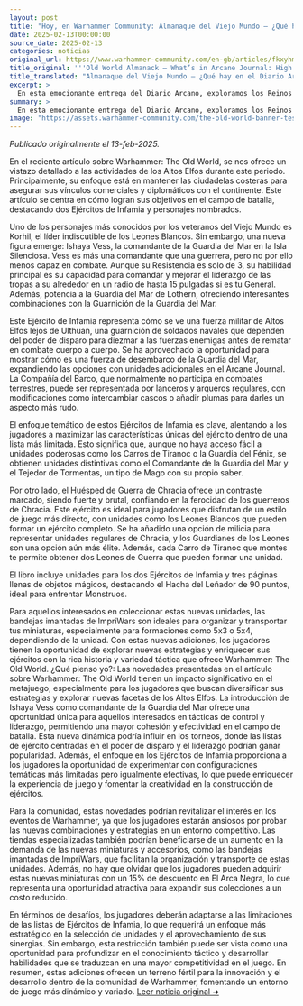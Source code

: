 ```yaml
---
layout: post
title: "Hoy, en Warhammer Community: Almanaque del Viejo Mundo – ¿Qué hay en el Diario Arcano: Reinos de los Altos Elfos? - Comunidad Warhammer"
date: 2025-02-13T00:00:00
source_date: 2025-02-13
categories: noticias
original_url: https://www.warhammer-community.com/en-gb/articles/fkxyhmsz/old-world-almanack-whats-in-arcane-journal-high-elf-realms/
title_original: '''Old World Almanack – What’s in Arcane Journal: High Elf Realms? - Warhammer Community'''
title_translated: "Almanaque del Viejo Mundo – ¿Qué hay en el Diario Arcano: Reinos de los Altos Elfos? - Comunidad Warhammer"
excerpt: >
  En esta emocionante entrega del Diario Arcano, exploramos los Reinos de los Altos Elfos durante la era de Warhammer: The Old World. Descubrimos cómo los Altos Elfos mantienen sus fortalezas costeras para asegurar sus vínculos comerciales y diplomáticos con el continente. Con entrevistas al equipo creativo, nos adentramos en la historia de personajes icónicos como Korhil y la nueva comandante Ishaya Vess, quien lidera la Guardia del Mar en la Isla Silenciosa. Además, se revelan nuevas opciones de unidades en el Diario Arcano, permitiendo a los jugadores experimentar con fuerzas de desembarco de la Guardia del Mar y aprovechar combinaciones estratégicas únicas. ¡Sumérgete en el fascinante mundo de los Altos Elfos y descubre cómo se defienden en el campo de batalla!
summary: >
  En esta emocionante entrega del Diario Arcano, exploramos los Reinos de los Altos Elfos durante la era de Warhammer: The Old World. Descubrimos cómo los Altos Elfos mantienen sus fortalezas costeras para asegurar sus vínculos comerciales y diplomáticos con el continente. Con entrevistas al equipo creativo, nos adentramos en la historia de personajes icónicos como Korhil y la nueva comandante Ishaya Vess, quien lidera la Guardia del Mar en la Isla Silenciosa. Además, se revelan nuevas opciones de unidades en el Diario Arcano, permitiendo a los jugadores experimentar con fuerzas de desembarco de la Guardia del Mar y aprovechar combinaciones estratégicas únicas. ¡Sumérgete en el fascinante mundo de los Altos Elfos y descubre cómo se defienden en el campo de batalla!
image: "https://assets.warhammer-community.com/the-old-world-banner-test.jpg"
---
```


*Publicado originalmente el 13-feb-2025.*

En el reciente artículo sobre Warhammer: The Old World, se nos ofrece un vistazo detallado a las actividades de los Altos Elfos durante este periodo. Principalmente, su enfoque está en mantener las ciudadelas costeras para asegurar sus vínculos comerciales y diplomáticos con el continente. Este artículo se centra en cómo logran sus objetivos en el campo de batalla, destacando dos Ejércitos de Infamia y personajes nombrados.

Uno de los personajes más conocidos por los veteranos del Viejo Mundo es Korhil, el líder indiscutible de los Leones Blancos. Sin embargo, una nueva figura emerge: Ishaya Vess, la comandante de la Guardia del Mar en la Isla Silenciosa. Vess es más una comandante que una guerrera, pero no por ello menos capaz en combate. Aunque su Resistencia es solo de 3, su habilidad principal es su capacidad para comandar y mejorar el liderazgo de las tropas a su alrededor en un radio de hasta 15 pulgadas si es tu General. Además, potencia a la Guardia del Mar de Lothern, ofreciendo interesantes combinaciones con la Guarnición de la Guardia del Mar.

Este Ejército de Infamia representa cómo se ve una fuerza militar de Altos Elfos lejos de Ulthuan, una guarnición de soldados navales que dependen del poder de disparo para diezmar a las fuerzas enemigas antes de rematar en combate cuerpo a cuerpo. Se ha aprovechado la oportunidad para mostrar cómo es una fuerza de desembarco de la Guardia del Mar, expandiendo las opciones con unidades adicionales en el Arcane Journal. La Compañía del Barco, que normalmente no participa en combates terrestres, puede ser representada por lanceros y arqueros regulares, con modificaciones como intercambiar cascos o añadir plumas para darles un aspecto más rudo.

El enfoque temático de estos Ejércitos de Infamia es clave, alentando a los jugadores a maximizar las características únicas del ejército dentro de una lista más limitada. Esto significa que, aunque no haya acceso fácil a unidades poderosas como los Carros de Tiranoc o la Guardia del Fénix, se obtienen unidades distintivas como el Comandante de la Guardia del Mar y el Tejedor de Tormentas, un tipo de Mago con su propio saber.

Por otro lado, el Huésped de Guerra de Chracia ofrece un contraste marcado, siendo fuerte y brutal, confiando en la ferocidad de los guerreros de Chracia. Este ejército es ideal para jugadores que disfrutan de un estilo de juego más directo, con unidades como los Leones Blancos que pueden formar un ejército completo. Se ha añadido una opción de milicia para representar unidades regulares de Chracia, y los Guardianes de los Leones son una opción aún más élite. Además, cada Carro de Tiranoc que montes te permite obtener dos Leones de Guerra que pueden formar una unidad.

El libro incluye unidades para los dos Ejércitos de Infamia y tres páginas llenas de objetos mágicos, destacando el Hacha del Leñador de 90 puntos, ideal para enfrentar Monstruos.

Para aquellos interesados en coleccionar estas nuevas unidades, las bandejas imantadas de ImpriWars son ideales para organizar y transportar tus miniaturas, especialmente para formaciones como 5x3 o 5x4, dependiendo de la unidad. Con estas nuevas adiciones, los jugadores tienen la oportunidad de explorar nuevas estrategias y enriquecer sus ejércitos con la rica historia y variedad táctica que ofrece Warhammer: The Old World.
¿Qué pienso yo?: Las novedades presentadas en el artículo sobre Warhammer: The Old World tienen un impacto significativo en el metajuego, especialmente para los jugadores que buscan diversificar sus estrategias y explorar nuevas facetas de los Altos Elfos. La introducción de Ishaya Vess como comandante de la Guardia del Mar ofrece una oportunidad única para aquellos interesados en tácticas de control y liderazgo, permitiendo una mayor cohesión y efectividad en el campo de batalla. Esta nueva dinámica podría influir en los torneos, donde las listas de ejército centradas en el poder de disparo y el liderazgo podrían ganar popularidad. Además, el enfoque en los Ejércitos de Infamia proporciona a los jugadores la oportunidad de experimentar con configuraciones temáticas más limitadas pero igualmente efectivas, lo que puede enriquecer la experiencia de juego y fomentar la creatividad en la construcción de ejércitos.

Para la comunidad, estas novedades podrían revitalizar el interés en los eventos de Warhammer, ya que los jugadores estarán ansiosos por probar las nuevas combinaciones y estrategias en un entorno competitivo. Las tiendas especializadas también podrían beneficiarse de un aumento en la demanda de las nuevas miniaturas y accesorios, como las bandejas imantadas de ImpriWars, que facilitan la organización y transporte de estas unidades. Además, no hay que olvidar que los jugadores pueden adquirir estas nuevas miniaturas con un 15% de descuento en El Arca Negra, lo que representa una oportunidad atractiva para expandir sus colecciones a un costo reducido.

En términos de desafíos, los jugadores deberán adaptarse a las limitaciones de las listas de Ejércitos de Infamia, lo que requerirá un enfoque más estratégico en la selección de unidades y el aprovechamiento de sus sinergias. Sin embargo, esta restricción también puede ser vista como una oportunidad para profundizar en el conocimiento táctico y desarrollar habilidades que se traduzcan en una mayor competitividad en el juego. En resumen, estas adiciones ofrecen un terreno fértil para la innovación y el desarrollo dentro de la comunidad de Warhammer, fomentando un entorno de juego más dinámico y variado.
[Leer noticia original ➜](https://www.warhammer-community.com/en-gb/articles/fkxyhmsz/old-world-almanack-whats-in-arcane-journal-high-elf-realms/)
